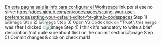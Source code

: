 [En esta página sale la info para configurar el Workspace](https://docs.github.com/en/codespaces/setting-your-user-preferences/setting-your-default-editor-for-github-codespaces)
link por si ese no sirve: https://docs.github.com/en/codespaces/setting-your-user-preferences/setting-your-default-editor-for-github-codespaces
Step 1) ![image](https://github.com/gabybarcodes/Music_Recommendation_Engine_w_Spotify_API/assets/161647813/bc8af5b3-fcca-4e4b-86f6-56c320e54572)
Step 2) ![image](https://github.com/gabybarcodes/Music_Recommendation_Engine_w_Spotify_API/assets/161647813/1ac6cae6-88b6-4957-a555-23bcdf0e7133)
Step 3) Open VS Code click on "Trust", this image was after I clicked it ![image](https://github.com/gabybarcodes/Music_Recommendation_Engine_w_Spotify_API/assets/161647813/3876f815-44dd-4c99-9f25-40ccdb467b15)
Step 4) I think it's mandatory to write a brief description (not quite sure about this) on the commit section![image](https://github.com/gabybarcodes/Music_Recommendation_Engine_w_Spotify_API/assets/161647813/7733f90c-a17f-4f36-8836-104fdd3fa27e)
Step 5) Commit changes & click on check mark!
